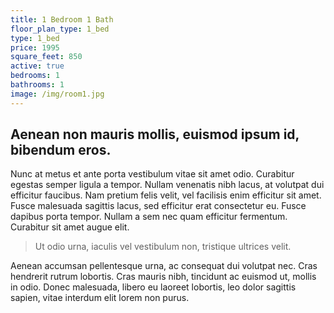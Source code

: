 ```yaml
---
title: 1 Bedroom 1 Bath
floor_plan_type: 1_bed
type: 1_bed
price: 1995
square_feet: 850
active: true
bedrooms: 1
bathrooms: 1
image: /img/room1.jpg
---
```

## Aenean non mauris mollis, euismod ipsum id, bibendum eros. 

Nunc at metus et ante porta vestibulum vitae sit amet odio. Curabitur egestas semper ligula a tempor. Nullam venenatis nibh lacus, at volutpat dui efficitur faucibus. Nam pretium felis velit, vel facilisis enim efficitur sit amet. Fusce malesuada sagittis lacus, sed efficitur erat consectetur eu. Fusce dapibus porta tempor. Nullam a sem nec quam efficitur fermentum. Curabitur sit amet augue elit. 

> Ut odio urna, iaculis vel vestibulum non, tristique ultrices velit.

 Aenean accumsan pellentesque urna, ac consequat dui volutpat nec. Cras hendrerit rutrum lobortis. Cras mauris nibh, tincidunt ac euismod ut, mollis in odio. Donec malesuada, libero eu laoreet lobortis, leo dolor sagittis sapien, vitae interdum elit lorem non purus.
